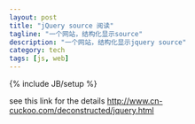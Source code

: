 ```yaml
---
layout: post
title: "jQuery source 阅读"
tagline: "一个网站，结构化显示source"
description: "一个网站，结构化显示jquery source"
category: tech
tags: [js, web]
---
```

{% include JB/setup %}

see this link for the details 
http://www.cn-cuckoo.com/deconstructed/jquery.html
